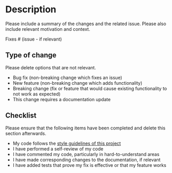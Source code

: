 # Description

Please include a summary of the changes and the related issue. 
Please also include relevant motivation and context. 

Fixes # (issue - if relevant)

<!-- You can delete any part of this template that is not relevant to your submission -->

## Type of change

Please delete options that are not relevant.

-   Bug fix (non-breaking change which fixes an issue)
-   New feature (non-breaking change which adds functionality)
-   Breaking change (fix or feature that would cause existing functionality to not work as expected)
-   This change requires a documentation update

## Checklist

Please ensure that the following items have been completed and delete this section afterwards.

-   My code follows the [style guidelines of this project](https://github.com/xcelerit/XAD/blob/main/CONTRIBUTING.md)
-   I have performed a self-review of my code
-   I have commented my code, particularly in hard-to-understand areas
-   I have made corresponding changes to the documentation, if relevant
-   I have added tests that prove my fix is effective or that my feature works

